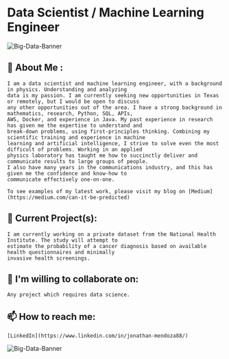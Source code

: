 # Data Scientist / Machine Learning Engineer
![Big-Data-Banner](https://raw.githubusercontent.com/jonathanmendoza-tx/jonathanmendoza-tx/main/Images/big-data-banner.jpg)
## 👋 About Me :
    I am a data scientist and machine learning engineer, with a background in physics. Understanding and analyzing 
    data is my passion. I am currently seeking new opportunities in Texas or remotely, but I would be open to discuss 
    any other opportunities out of the area. I have a strong background in mathematics, research, Python, SQL, APIs, 
    AWS, Docker, and experience in Java. My past experience in research has given me the expertise to understand and 
    break-down problems, using first-principles thinking. Combining my scientific training and experience in machine 
    learning and artificial intelligence, I strive to solve even the most difficult of problems. Working in an applied 
    physics laboratory has taught me how to succinctly deliver and communicate results to large groups of people.
    I also have many years in the communications industry, and this has given me the confidence and know-how to 
    communicate effectively one-on-one.
    
    To see examples of my latest work, please visit my blog on [Medium](https://medium.com/can-it-be-predicted)


## 🔭 Current Project(s):
    I am currently working on a private dataset from the National Health Institute. The study will attempt to 
    estimate the probability of a cancer diagnosis based on available health questionnaires and minimally 
    invasive health screenings.

## 👯 I'm willing to collaborate on:
    Any project which requires data science.

## 📫 How to reach me:
    [LinkedIn](https://www.linkedin.com/in/jonathan-mendoza88/)
![Big-Data-Banner](https://raw.githubusercontent.com/jonathanmendoza-tx/jonathanmendoza-tx/main/Images/big-data-banner-bottom.jpg)
